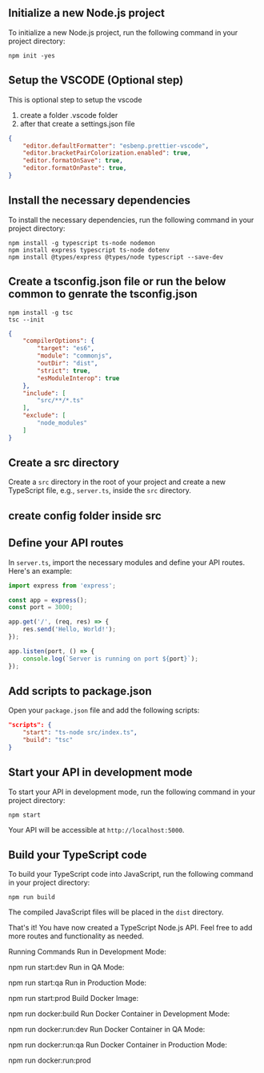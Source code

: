 
## Initialize a new Node.js project

To initialize a new Node.js project, run the following command in your project directory:

```
npm init -yes
```

## Setup the VSCODE (Optional step)
This is optional step to setup the vscode
1) create a folder .vscode folder 
2) after that create a settings.json file

```json
{
    "editor.defaultFormatter": "esbenp.prettier-vscode",
    "editor.bracketPairColorization.enabled": true,
    "editor.formatOnSave": true,
    "editor.formatOnPaste": true,
}
```

## Install the necessary dependencies

To install the necessary dependencies, run the following command in your project directory:

```
npm install -g typescript ts-node nodemon
npm install express typescript ts-node dotenv
npm install @types/express @types/node typescript --save-dev
```

## Create a tsconfig.json file or run the below common to genrate the tsconfig.json

```
npm install -g tsc
tsc --init
```

```json
{
    "compilerOptions": {
        "target": "es6",
        "module": "commonjs",
        "outDir": "dist",
        "strict": true,
        "esModuleInterop": true
    },
    "include": [
        "src/**/*.ts"
    ],
    "exclude": [
        "node_modules"
    ]
}
```

## Create a src directory

Create a `src` directory in the root of your project and create a new TypeScript file, e.g., `server.ts`, inside the `src` directory.

## create config folder inside src

## Define your API routes

In `server.ts`, import the necessary modules and define your API routes. Here's an example:

```typescript
import express from 'express';

const app = express();
const port = 3000;

app.get('/', (req, res) => {
    res.send('Hello, World!');
});

app.listen(port, () => {
    console.log(`Server is running on port ${port}`);
});
```

## Add scripts to package.json

Open your `package.json` file and add the following scripts:

```json
"scripts": {
    "start": "ts-node src/index.ts",
    "build": "tsc"
}
```

## Start your API in development mode

To start your API in development mode, run the following command in your project directory:

```
npm start
```

Your API will be accessible at `http://localhost:5000`.

## Build your TypeScript code

To build your TypeScript code into JavaScript, run the following command in your project directory:

```
npm run build
```

The compiled JavaScript files will be placed in the `dist` directory.

That's it! You have now created a TypeScript Node.js API. Feel free to add more routes and functionality as needed.



Running Commands
Run in Development Mode:

npm run start:dev
Run in QA Mode:

npm run start:qa
Run in Production Mode:

npm run start:prod
Build Docker Image:

npm run docker:build
Run Docker Container in Development Mode:

npm run docker:run:dev
Run Docker Container in QA Mode:

npm run docker:run:qa
Run Docker Container in Production Mode:

npm run docker:run:prod